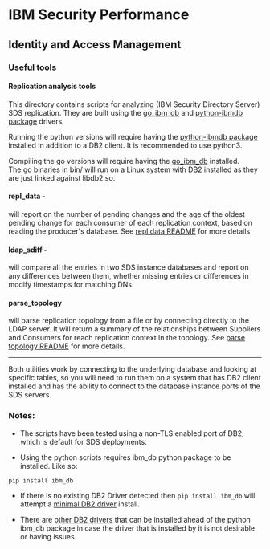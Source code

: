 # IBM Security Performance

## Identity and Access Management

### Useful tools

#### Replication analysis tools

This directory contains scripts for analyzing (IBM Security Directory Server) SDS replication.  They are built using the [go_ibm_db](https://github.com/ibmdb/go_ibm_db) and [python-ibmdb package](https://github.com/ibmdb/python-ibmdb) drivers.

Running the python versions will require having the [python-ibmdb package](https://github.com/ibmdb/python-ibmdb) installed in addition to a DB2 client. It is recommended to use python3.

Compiling the go versions will require having the [go_ibm_db](https://github.com/ibmdb/go_ibm_db) installed.  
The go binaries in bin/ will run on a Linux system with DB2 installed as they are just linked against libdb2.so.

#### repl_data -
will report on the number of pending changes and the age of the oldest pending change for each consumer of each replication context, based on reading the producer's database.
See [repl data README](repl_data.md) for more details

#### ldap_sdiff -
will compare all the entries in two SDS instance databases and report on any differences between them, whether missing entries or differences in modify timestamps for matching DNs.

#### parse_topology
will parse replication topology from a file or by connecting directly to the LDAP server.
It will return a summary of the relationships between Suppliers and Consumers for reach replication context in the topology.
See [parse topology README](parse_topology.md) for more details.

---

Both utilities work by connecting to the underlying database and looking at specific tables, so you will need to run them on a system that has DB2 client installed and has the ability to connect to the database instance ports of the SDS servers.

### Notes:
* The scripts have been tested using a non-TLS enabled port of DB2, which is default for SDS deployments.

* Using the python scripts requires ibm_db python package to be installed. Like so:

`pip install ibm_db`

* If there is no existing DB2 Driver detected then `pip install ibm_db` will attempt a [minimal DB2 driver](https://public.dhe.ibm.com/ibmdl/export/pub/software/data/db2/drivers/odbc_cli/linuxx64_odbc_cli.tar.gz) install.

* There are [other DB2 drivers](https://www.ibm.com/support/pages/db2-odbc-cli-driver-download-and-installation-information) that can be installed ahead of the python ibm_db package in case the driver that is installed by it is not desirable or having issues.

